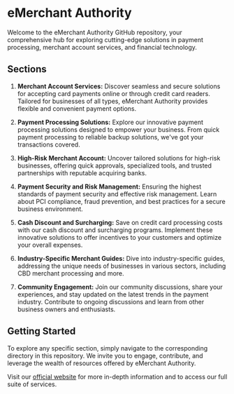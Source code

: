 # eMerchant Authority

Welcome to the eMerchant Authority GitHub repository, your comprehensive hub for exploring cutting-edge solutions in payment processing, merchant account services, and financial technology.

## Sections

1. **Merchant Account Services:** Discover seamless and secure solutions for accepting card payments online or through credit card readers. Tailored for businesses of all types, eMerchant Authority provides flexible and convenient payment options.

2. **Payment Processing Solutions:** Explore our innovative payment processing solutions designed to empower your business. From quick payment processing to reliable backup solutions, we've got your transactions covered.

3. **High-Risk Merchant Account:** Uncover tailored solutions for high-risk businesses, offering quick approvals, specialized tools, and trusted partnerships with reputable acquiring banks.

4. **Payment Security and Risk Management:** Ensuring the highest standards of payment security and effective risk management. Learn about PCI compliance, fraud prevention, and best practices for a secure business environment.

5. **Cash Discount and Surcharging:** Save on credit card processing costs with our cash discount and surcharging programs. Implement these innovative solutions to offer incentives to your customers and optimize your overall expenses.

6. **Industry-Specific Merchant Guides:** Dive into industry-specific guides, addressing the unique needs of businesses in various sectors, including CBD merchant processing and more.

7. **Community Engagement:** Join our community discussions, share your experiences, and stay updated on the latest trends in the payment industry. Contribute to ongoing discussions and learn from other business owners and enthusiasts.


## Getting Started

To explore any specific section, simply navigate to the corresponding directory in this repository. We invite you to engage, contribute, and leverage the wealth of resources offered by eMerchant Authority.

Visit our [official website](https://emerchantauthority.com) for more in-depth information and to access our full suite of services.
